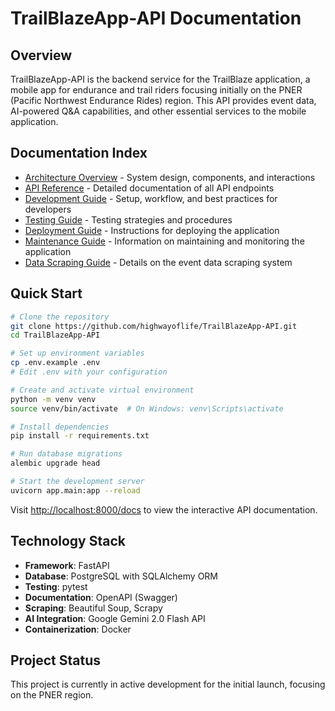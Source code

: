 # TrailBlazeApp-API Documentation

## Overview

TrailBlazeApp-API is the backend service for the TrailBlaze application, a mobile app for endurance and trail riders focusing initially on the PNER (Pacific Northwest Endurance Rides) region. This API provides event data, AI-powered Q&A capabilities, and other essential services to the mobile application.

## Documentation Index

- [Architecture Overview](architecture.md) - System design, components, and interactions
- [API Reference](api_reference.md) - Detailed documentation of all API endpoints
- [Development Guide](development_guide.md) - Setup, workflow, and best practices for developers
- [Testing Guide](testing_guide.md) - Testing strategies and procedures
- [Deployment Guide](deployment_guide.md) - Instructions for deploying the application
- [Maintenance Guide](maintenance_guide.md) - Information on maintaining and monitoring the application
- [Data Scraping Guide](data_scraping_guide.md) - Details on the event data scraping system

## Quick Start

```bash
# Clone the repository
git clone https://github.com/highwayoflife/TrailBlazeApp-API.git
cd TrailBlazeApp-API

# Set up environment variables
cp .env.example .env
# Edit .env with your configuration

# Create and activate virtual environment
python -m venv venv
source venv/bin/activate  # On Windows: venv\Scripts\activate

# Install dependencies
pip install -r requirements.txt

# Run database migrations
alembic upgrade head

# Start the development server
uvicorn app.main:app --reload
```

Visit [http://localhost:8000/docs](http://localhost:8000/docs) to view the interactive API documentation.

## Technology Stack

- **Framework**: FastAPI
- **Database**: PostgreSQL with SQLAlchemy ORM
- **Testing**: pytest
- **Documentation**: OpenAPI (Swagger)
- **Scraping**: Beautiful Soup, Scrapy
- **AI Integration**: Google Gemini 2.0 Flash API
- **Containerization**: Docker

## Project Status

This project is currently in active development for the initial launch, focusing on the PNER region.
